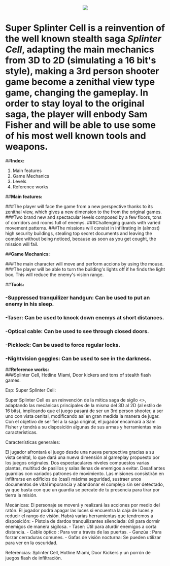 <head>
	<link href="https://fonts.googleapis.com/css?family=Anton|Russo+One|Sarpanch|Stalinist+One" rel="stylesheet">
</head>

<p align= "center">
<img src=	"https://github.com/AreymondUcm/Pruebas/blob/master/Recursos/MOSHED-2018-9-29-16-39-30.gif?raw=true">
</p> 

# Super Splinter Cell is a reinvention of the well known stealth saga *Splinter Cell*, adapting the main mechanics from 3D to 2D (simulating a 16 bit's style), making a 3rd person shooter game become a zenithal view type game, changing the gameplay. In order to stay loyal to the original saga, the player will enbody Sam Fisher and will be able to use some of his most well known tools and weapons.  
  
  
##**Index:**  

1. Main features  
2. Game Mechanics  
3. Levels  
4. Reference works  
  

##**Main features:**

###The player will face the game from a new perspective thanks to its zenithal view, which gives a new dimension to the from the original games.  
###Two brand new and spectacular levels composed by a few floors, tons of corridors and rooms full of enemys.
###Challenging guards with varied movement patterns.
###The missions will consist in infiltrating in (almost) high security buildings, stealing top secret documents and leaving the complex without being noticed, because as soon as you get cought, the mission will fail.  
  
##**Game Mechanics:**  

###The main character will move and perform accions by using the mouse.
###The player will be able to turn the building's lights off if he finds the light box. This will reduce the enemy's vision range.  

##**Tools:**  
###	-Suppressed tranquilizer handgun: Can be used to put an enemy in his sleep.
###	-Taser: Can be used to knock down enemys at short distances.
###	-Optical cable: Can be used to see through closed doors.
###	-Picklock: Can be used to force regular locks.
###	-Nightvision goggles: Can be used to see in the darkness.  

##**Reference works:**  
###Splinter Cell, Hotline Miami, Door kickers and tons of stealth flash games.  
  
  
  
Esp:
Super Splinter Cell:

Super Splinter Cell es un reinvención de la mítica saga de sigilo <<Splinter Cell>>, adaptando las mecánicas principales de la misma del 3D al 2D (al estilo de 16 bits), implicando que el juego pasará de ser un 3rd person shooter, a ser uno con vista cenital, modificando así en gran medida la manera de jugar. Con el objetivo de ser fiel a la saga original, el jugador encarnará a Sam Fisher y tendrá a su disposición algunas de sus armas y herramientas más características.

Características generales:

El jugador afrontará el juego desde una nueva perspectiva gracias a su vista cenital, lo que dará una nueva dimensión al gameplay propuesto por los juegos originales.
Dos espectaculares niveles compuestos varias plantas, multitud de pasillos y salas llenas de enemigos a evitar.
Desafiantes guardias con variados patrones de movimiento.
Las misiones consistirán en infiltrarse en edificios de (casi) máxima seguridad, sustraer unos documentos de vital imporancia y abandonar el complejo sin ser detectado, ya que basta con que un guardia se percate de tu presencia para tirar por tierra la misión.


Mecánicas:
El personaje se moverá y realizará las acciones por medio del ratón.
El jugador podrá apagar las luces si encuentra la caja de luces y reducir el rango de visión.
Habrá varias herramientas que tendremos a disposición:
	- Pistola de dardos tranquilizantes silenciada: útil para dormir enemigos de manera sigilosa.
	- Taser: Útil para aturdir enemigos a corta distancia.
    - Cable óptico : Para ver a través de las puertas.
    - Ganzúa : Para forzar cerraduras comunes. 
	- Gafas de visión nocturna: Se pueden utilizar para ver en la oscuridad.


Referencias: Splinter Cell, Hotline Miami, Door Kickers y un porrón de juegos flash de infiltración.

